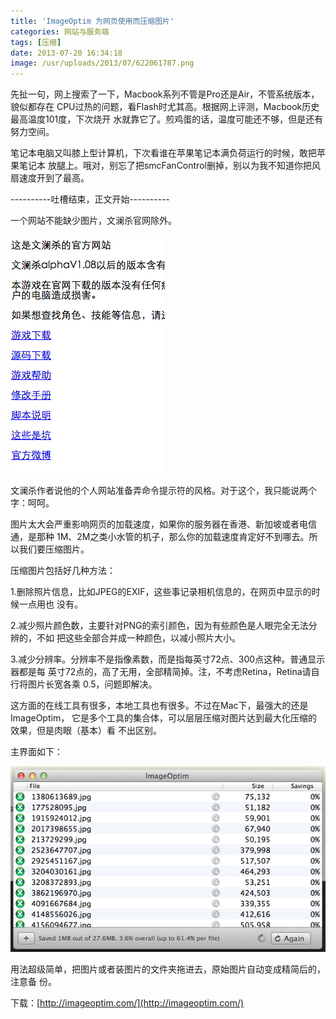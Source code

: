 ```yaml
---
title: 'ImageOptim 为网页使用而压缩图片'
categories: 网站与服务端
tags: [压缩]
date: 2013-07-20 16:34:18
image: /usr/uploads/2013/07/622061787.png
---
```


先扯一句，网上搜索了一下，Macbook系列不管是Pro还是Air，不管系统版本，貌似都存在
CPU过热的问题，看Flash时尤其高。根据网上评测，Macbook历史最高温度101度，下次烧开
水就靠它了。煎鸡蛋的话，温度可能还不够，但是还有努力空间。

笔记本电脑又叫膝上型计算机，下次看谁在苹果笔记本满负荷运行的时候，敢把苹果笔记本
放腿上。哦对，别忘了把smcFanControl删掉，别以为我不知道你把风扇速度开到了最高。

----------吐槽结束，正文开始----------

一个网站不能缺少图片，文澜杀官网除外。

![文澜杀官网截图](../../../../usr/uploads/2013/07/622061787.png)

文澜杀作者说他的个人网站准备弄命令提示符的风格。对于这个，我只能说两个字：呵呵。

图片太大会严重影响网页的加载速度，如果你的服务器在香港、新加坡或者电信通，是那种
1M、2M之类小水管的机子，那么你的加载速度肯定好不到哪去。所以我们要压缩图片。

压缩图片包括好几种方法：

1.删除照片信息，比如JPEG的EXIF，这些事记录相机信息的，在网页中显示的时候一点用也
没有。

2.减少照片颜色数，主要针对PNG的索引颜色，因为有些颜色是人眼完全无法分辨的，不如
把这些全部合并成一种颜色，以减小照片大小。

3.减少分辨率。分辨率不是指像素数，而是指每英寸72点、300点这种。普通显示器都是每
英寸72点的，高了无用，全部精简掉。注，不考虑Retina，Retina请自行将图片长宽各乘
0.5，问题即解决。

这方面的在线工具有很多，本地工具也有很多。不过在Mac下，最强大的还是ImageOptim，
它是多个工具的集合体，可以层层压缩对图片达到最大化压缩的效果，但是肉眼（基本）看
不出区别。

主界面如下：

![ImageOptim](../../../../usr/uploads/2013/07/2934219930.png)

用法超级简单，把图片或者装图片的文件夹拖进去，原始图片自动变成精简后的，注意备
份。

下载：[http://imageoptim.com/](http://imageoptim.com/)
